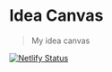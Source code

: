 # Idea Canvas

> My idea canvas


[![Netlify Status](https://api.netlify.com/api/v1/badges/2efb530d-56be-42d7-b4d4-3025db53612c/deploy-status)](https://app.netlify.com/projects/friendly-platypus-56334a/deploys)